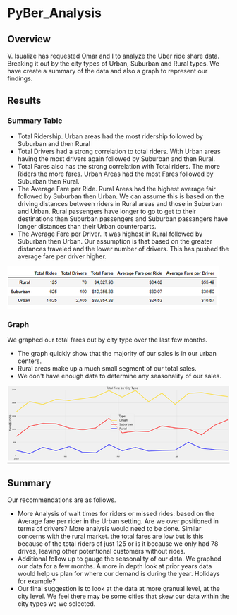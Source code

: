 # PyBer_Analysis

## Overview
   V. Isualize has requested Omar and I to analyze the Uber ride share data. Breaking it out by the city types of Urban, Suburban and Rural types.
   We have create a summary of the data and also a graph to represent our findings.
   
   
## Results

   ### Summary Table
   
   * Total Ridership. Urban areas had the most ridership followed by Suburban and then Rural
   * Total Drivers had a strong correlation to total riders. With Urban areas having the most drivers again followed by Suburban and then Rural.
   * Total Fares also has the strong correlation with Total riders. The more Riders the more fares. Urban Areas had the most Fares followed by Suburban then Rural.
   * The Average Fare per Ride. Rural Areas had the highest average fair followed by Suburban then Urban. We can assume this is based on the driving distances 
     between riders in Rural areas and those in Suburban and Urban. Rural passengers have longer to go to get to their destinations than Suburban passengers and 
     Suburban passangers have longer distances than their Urban counterparts.
   * The Average Fare per Driver. It was highest in Rural followed by Suburban then Urban. Our assumption is that based on the greater distances traveled and the 
      lower number of drivers. This has pushed the average fare per driver higher. 
      
   ![](https://github.com/tomstowell99/PyBer_Analysis/blob/main/analysis/PyBer_fare_Summary.png)
   
   ### Graph 
   
   We graphed our total fares out by city type over the last few months.
   
   * The graph quickly show that the majority of our sales is in our urban centers.
   * Rural areas make up a much small segment of our total sales.
   * We don't have enough data to determine any seasonality of our sales.
    
   ![](https://github.com/tomstowell99/PyBer_Analysis/blob/main/analysis/UberGraph.png)
   
## Summary
   Our recommendations are as follows.
   
   * More Analysis of wait times for riders or missed rides: based on the Average fare per rider in the Urban setting. Are we over positioned in terms of drivers? More      analysis would need to be done. Similar concerns with the rural market. the total fares are low but is this because of the total riders of just 125 or is it            because we only had 78 drives, leaving other potentional customers without rides.
   * Additional follow up to gauge the seasonality of our data. We graphed our data for a few months. A more in depth look at prior years data would help us plan for 
     where our demand is during the year. Holidays for example?
   * Our final suggestion is to look at the data at more granual level, at the city level. We feel there may be some cities that skew our data within the city types we 
     we selected.
      
   
   




